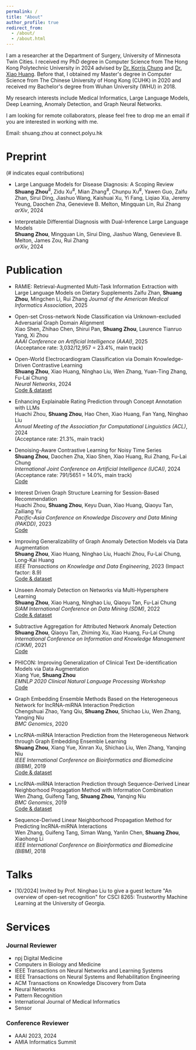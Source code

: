 ```yaml
---
permalink: /
title: "About"
author_profile: true
redirect_from: 
  - /about/
  - /about.html
---
```


I am a researcher at the Department of Surgery, University of Minnesota Twin Cities. I received my PhD degree in Computer Science from The Hong Kong Polytechnic University in 2024 advised by [Dr. Korris Chung](https://www.polyu.edu.hk/comp/people/academic-staff/dr-chung-fu-lai-korris/) and [Dr. Xiao Huang](https://www4.comp.polyu.edu.hk/~xiaohuang/). Before that, I obtained my Master's degree in Computer Science from The Chinese University of Hong Kong (CUHK) in 2020 and received my Bachelor's degree from Wuhan University (WHU) in 2018.


My research interests include Medical Informatics, Large Language Models, Deep Learning, Anomaly Detection, and Graph Neural Networks.


I am looking for remote collaborators, please feel free to drop me an email if you are interested in working with me.

Email: shuang.zhou at connect.polyu.hk


# Preprint 
(# indicates equal contributions)

- Large Language Models for Disease Diagnosis: A Scoping Review  
  **Shuang Zhou**<sup>#</sup>, Zidu Xu<sup>#</sup>, Mian Zhang<sup>#</sup>, Chunpu Xu<sup>#</sup>, Yawen Guo, Zaifu Zhan, Sirui Ding, Jiashuo Wang, Kaishuai Xu, Yi Fang, Liqiao Xia, Jeremy Yeung, Daochen Zha, Genevieve B. Melton, Mingquan Lin, Rui Zhang  
  *arXiv*, 2024

- Interpretable Differential Diagnosis with Dual-Inference Large Language Models  
  **Shuang Zhou**, Mingquan Lin, Sirui Ding, Jiashuo Wang, Genevieve B. Melton, James Zou, Rui Zhang  
  *arXiv*, 2024


# Publication
- RAMIE: Retrieval-Augmented Multi-Task Information Extraction with Large Language Models on Dietary Supplements
  Zaifu Zhan, **Shuang Zhou**, Mingchen Li, Rui Zhang
  *Journal of the American Medical Informatics Association*, 2025

- Open-set Cross-network Node Classification via Unknown-excluded Adversarial Graph Domain Alignment  
  Xiao Shen, Zhihao Chen, Shirui Pan, **Shuang Zhou**, Laurence Tianruo Yang, Xi Zhou  
  *AAAI Conference on Artificial Intelligence (AAAI)*, 2025  
  (Acceptance rate: 3,032/12,957 = 23.4%, main track)

- Open-World Electrocardiogram Classification via Domain Knowledge-Driven Contrastive Learning  
  **Shuang Zhou**, Xiao Huang, Ninghao Liu, Wen Zhang, Yuan-Ting Zhang, Fu-Lai Chung  
  *Neural Networks*, 2024  
  [Code & dataset](https://github.com/betterzhou/Open_World_ECG_Classification)

- Enhancing Explainable Rating Prediction through Concept Annotation with LLMs  
  Huachi Zhou, **Shuang Zhou**, Hao Chen, Xiao Huang, Fan Yang, Ninghao Liu  
  *Annual Meeting of the Association for Computational Linguistics (ACL)*, 2024  
  (Acceptance rate: 21.3%, main track)

- Denoising-Aware Contrastive Learning for Noisy Time Series  
  **Shuang Zhou**, Daochen Zha, Xiao Shen, Xiao Huang, Rui Zhang, Fu-Lai Chung  
  *International Joint Conference on Artificial Intelligence (IJCAI)*, 2024  
  (Acceptance rate: 791/5651 = 14.0%, main track)  
  [Code](https://github.com/betterzhou/DECL)

- Interest Driven Graph Structure Learning for Session-Based Recommendation  
  Huachi Zhou, **Shuang Zhou**, Keyu Duan, Xiao Huang, Qiaoyu Tan, Zailiang Yu  
  *Pacific-Asia Conference on Knowledge Discovery and Data Mining (PAKDD)*, 2023  
  [Code](https://github.com/huachzhou/PIGR)

- Improving Generalizability of Graph Anomaly Detection Models via Data Augmentation  
  **Shuang Zhou**, Xiao Huang, Ninghao Liu, Huachi Zhou, Fu-Lai Chung, Long-Kai Huang  
  *IEEE Transactions on Knowledge and Data Engineering*, 2023 (Impact factor: 8.9)  
  [Code & dataset](https://github.com/betterzhou/AugAN)

- Unseen Anomaly Detection on Networks via Multi-Hypersphere Learning  
  **Shuang Zhou**, Xiao Huang, Ninghao Liu, Qiaoyu Tan, Fu-Lai Chung  
  *SIAM International Conference on Data Mining (SDM)*, 2022  
  [Code & dataset](https://github.com/betterzhou/MHGL)

- Subtractive Aggregation for Attributed Network Anomaly Detection  
  **Shuang Zhou**, Qiaoyu Tan, Zhiming Xu, Xiao Huang, Fu-Lai Chung  
  *International Conference on Information and Knowledge Management (CIKM)*, 2021  
  [Code](https://github.com/betterzhou/AAGNN)

- PHICON: Improving Generalization of Clinical Text De-identification Models via Data Augmentation  
  Xiang Yue, **Shuang Zhou**  
  *EMNLP 2020 Clinical Natural Language Processing Workshop*  
  [Code](https://github.com/betterzhou/PHICON)

- Graph Embedding Ensemble Methods Based on the Heterogeneous Network for lncRNA-miRNA Interaction Prediction  
  Chengshuai Zhao, Yang Qiu, **Shuang Zhou**, Shichao Liu, Wen Zhang, Yanqing Niu  
  *BMC Genomics*, 2020

- LncRNA-miRNA Interaction Prediction from the Heterogeneous Network through Graph Embedding Ensemble Learning  
  **Shuang Zhou**, Xiang Yue, Xinran Xu, Shichao Liu, Wen Zhang, Yanqing Niu  
  *IEEE International Conference on Bioinformatics and Biomedicine (BIBM)*, 2019  
  [Code & dataset](https://github.com/betterzhou/GEEL)

- LncRNA-miRNA Interaction Prediction through Sequence-Derived Linear Neighborhood Propagation Method with Information Combination  
  Wen Zhang, Guifeng Tang, **Shuang Zhou**, Yanqing Niu  
  *BMC Genomics*, 2019  
  [Code & dataset](https://github.com/betterzhou/SLNPM)

- Sequence-Derived Linear Neighborhood Propagation Method for Predicting lncRNA-miRNA Interactions  
  Wen Zhang, Guifeng Tang, Siman Wang, Yanlin Chen, **Shuang Zhou**, Xiaohong Li  
  *IEEE International Conference on Bioinformatics and Biomedicine (BIBM)*, 2018


# Talks

- [10/2024] Invited by Prof. Ninghao Liu to give a guest lecture "An overview of open-set recognition" for CSCI 8265: Trustworthy Machine Learning at the University of Georgia.



# Services

### Journal Reviewer

- npj Digital Medicine
- Computers in Biology and Medicine
- IEEE Transactions on Neural Networks and Learning Systems
- IEEE Transactions on Neural Systems and Rehabilitation Engineering
- ACM Transactions on Knowledge Discovery from Data
- Neural Networks
- Pattern Recognition
- International Journal of Medical Informatics
- Sensor


### Conference Reviewer

- AAAI 2023, 2024
- AMIA Informatics Summit


